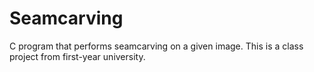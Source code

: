 # Seamcarving
C program that performs seamcarving on a given image. This is a class project from first-year university.
